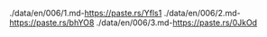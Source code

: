 ./data/en/006/1.md-https://paste.rs/Yfls1
./data/en/006/2.md-https://paste.rs/bhYO8
./data/en/006/3.md-https://paste.rs/0JkOd